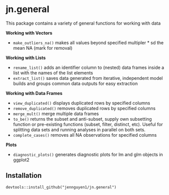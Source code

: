 # jn.general

This package contains a variety of general functions for working with data

**Working with Vectors**
- `make_outliers_na()` makes all values beyond specified multipler * sd the mean NA (mark for removal)

**Working with Lists**
- `rename_list()` adds an identifier column to (nested) data frames inside a list with the names of the list elements
- `extract_list()` saves data generated from iterative, independent model builds and groups common data outputs for easy extraction

**Working with Data Frames**
- `view_duplicated()` displays duplicated rows by specified columns
- `remove_duplicated()` removes duplicated rows by specified columns
- `merge_mult()` merge multiple data frames
- `to_be()` returns the subset and anti-subset, supply own subsetting function or pre-existing functions (subset, filter, distinct, etc). Useful for splitting data sets and running analyses in parallel on both sets.
- `complete_cases()` removes all NA observations for specified columns

**Plots**
- `diagnostic_plots()` generates diagnostic plots for lm and glm objects in ggplot2

## Installation
`devtools::install_github("jennguyen1/jn.general")`
